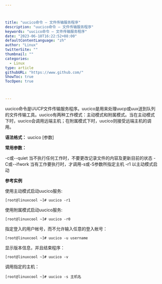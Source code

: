 ```yaml
---



title: "uucico命令 – 文件传输服务程序"
description: "uucico命令 – 文件传输服务程序"
keywords: "uucico命令 – 文件传输服务程序"
date: "2023-06-18T16:22:52+08:00"
defaultContentLanguage: "zh"
author: "Linux"
twitterSite: ""
thumbnail: ""
categories:
  - Linux
type: article
githubURL: "https://www.github.com/"
ShowToc: true
TocOpen: true



---
```


uucico命令是UUCP文件传输服务程序。uucico是用来处理uucp或uux送到队列的文件传输工具。uucico有两种工作模式：主动模式和附属模式。当在主动模式下时，uucico会调用远端主机；在附属模式下时，uucico则接受远端主机的调用。

**语法格式：** uucico [参数]

**常用参数：**

-c或--quiet 当不执行任何工作时，不要更改记录文件的内容及更新目前的状态 -C或--ifwork 当有工作要执行时，才调用-s或-S参数所指定主机 -r1 以主动模式启动

**参考实例**

使用主动模式启动uucico服务:

```
[root@linuxcool ~]# uucico -r1
```

使用附属模式启动uucico服务:

```
[root@linuxcool ~]# uucico -r0
```

指定登入的用户帐号，而不允许输入任意的登入帐号：

```
[root@linuxcool ~]# uucico -u username
```

显示版本信息，并且结束程序：

```
[root@linuxcool ~]# uucico -v
```

调用指定的主机：

```
[root@linuxcool ~]# uucico -s 主机名
```